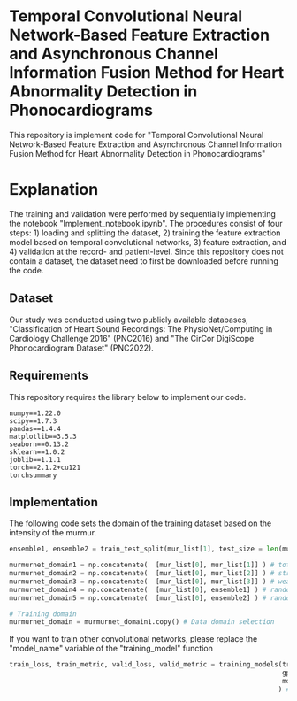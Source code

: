 # Temporal Convolutional Neural Network-Based Feature Extraction and Asynchronous Channel Information Fusion Method for Heart Abnormality Detection in Phonocardiograms

This repository is implement code for "Temporal Convolutional Neural Network-Based Feature Extraction and Asynchronous Channel Information Fusion Method for Heart Abnormality Detection in Phonocardiograms"

# Explanation
The training and validation were performed by sequentially implementing the notebook "Implement_notebook.ipynb". The procedures consist of four steps: 1) loading and splitting the dataset, 2) training the feature extraction model based on temporal convolutional networks, 3) feature extraction, and 4) validation at the record- and patient-level. Since this repository does not contain a dataset, the dataset need to first be downloaded before running the code.
## Dataset
Our study was conducted using two publicly available databases, "Classification of Heart Sound Recordings: The PhysioNet/Computing in Cardiology Challenge 2016" (PNC2016) and "The CirCor DigiScope Phonocardiogram Dataset" (PNC2022).

## Requirements
This repository requires the library below to implement our code.
```
numpy==1.22.0
scipy==1.7.3
pandas==1.4.4
matplotlib==3.5.3
seaborn==0.13.2
sklearn==1.0.2
joblib==1.1.1
torch==2.1.2+cu121
torchsummary
```
## Implementation
The following code sets the domain of the training dataset based on the intensity of the murmur.
```python
ensemble1, ensemble2 = train_test_split(mur_list[1], test_size = len(mur_list[2]), random_state = 42)

murmurnet_domain1 = np.concatenate(  [mur_list[0], mur_list[1]] ) # total domain (normal vs pathological murmur)
murmurnet_domain2 = np.concatenate(  [mur_list[0], mur_list[2]] ) # strong murmur domain
murmurnet_domain3 = np.concatenate(  [mur_list[0], mur_list[3]] ) # weak murmur domain
murmurnet_domain4 = np.concatenate(  [mur_list[0], ensemble1] ) # random ensemble1 domain (sample size was same to weak domain)
murmurnet_domain5 = np.concatenate(  [mur_list[0], ensemble2] ) # random ensemble2 domain (sample size was same to strong domain)

# Training domain
murmurnet_domain = murmurnet_domain1.copy() # Data domain selection
```
If you want to train other convolutional networks, please replace the "model_name" variable of the "training_model" function
```python
train_loss, train_metric, valid_loss, valid_metric = training_models(train_collection, valid_collection, save_path = save_path + model,
                                                                     gpu_num = 1, random_seed = 42, num_epochs = 10, batch_size = 128, learning_rate = 0.001, patience = 3, n_ch = 1,
                                                                     model_name = 'tcn' # training various model. please select model option of [vgg16, resnet, inception, tcn, ctan, convnext]
                                                                    ) # if train weak model, set batch_size = 128 because of error "Only one class present in y_true"
```
